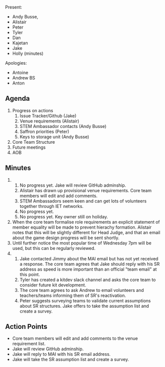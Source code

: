Present:
- Andy Busse,
- Alistair
- Peter
- Tyler
- Dan
- Kajetan
- Jake
- Holly (minutes)

Apologies:
- Antoine
- Andrew BS
- Anton

## Agenda
1. Progress on actions
    1. Issue Tracker/Github (Jake)
    2. Venue requirements (Alistair)
    3. STEM Ambassador contacts (Andy Busse)
    4. Saffron priorities (Peter)
    5. Keys to storage unit (Andy Busse)
2. Core Team Structure
3. Future meetings
4. AOB

## Minutes
1.
    1. No progress yet. Jake will review GitHub adminship.
    2. Alistair has drawn up provisional venue requirements. Core team members will edit and add comments.
    3. STEM Ambassadors seem keen and can get lots of volunteers together through IET networks.
    4. No progress yet.
    5. No progress yet. Key owner still on holiday.
2. When the core team formalise role requirements an explicit statement of member equality will be made to prevent hierachy formation. Alistair notes that this will be slightly different for Head Judge, and that an email about the game design progress will be sent shortly.
3. Until further notice the most popular time of Wednesday 7pm will be used, but this can be regularly reviewed.
4.
    1. Jake contacted Jimmy about the MAI email but has not yet received a response. The core team agrees that Jake should reply with his SR address as speed is more important than an official "team email" at this point.
    2. Tyler has created a kitdev slack channel and asks the core team to consider future kit development.
    3. The core team agrees to ask Andrew to email volunteers and teachers/teams informing them of SR's reactivation.
    4. Peter suggests surveying teams to validate current assumptions about SR structures. Jake offers to take the assumption list and create a survey.

## Action Points
- Core team members will edit and add comments to the venue requirement list.
- Jake will review GitHub adminship.
- Jake will reply to MAI with his SR email address.
- Jake will take the SR assumption list and create a survey.

